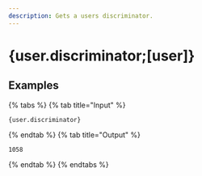 ```yaml
---
description: Gets a users discriminator.
---
```

# {user.discriminator;[user]}
## Examples
{% tabs %}
{% tab title="Input" %}
```text
{user.discriminator}
```
{% endtab %}
{% tab title="Output" %}
```text
1058
```
{% endtab %}
{% endtabs %}